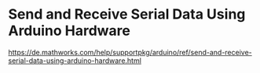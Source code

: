 # Send and Receive Serial Data Using Arduino Hardware
https://de.mathworks.com/help/supportpkg/arduino/ref/send-and-receive-serial-data-using-arduino-hardware.html
